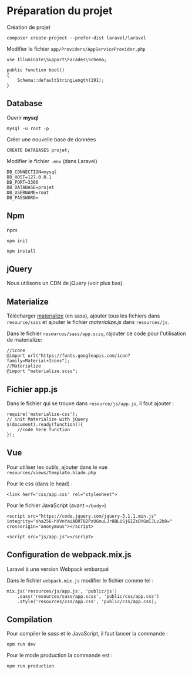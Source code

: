 # Préparation du projet

Création de projet 

    composer create-project --prefer-dist laravel/laravel

Modifier le fichier `app/Providers/AppServiceProvider.php`

    use Illuminate\Support\Facades\Schema;
    
    public function boot()
    {
        Schema::defaultStringLength(191);
    }

## Database

Ouvrir **mysql**

    mysql -u root -p

Créer une nouvelle base de données

    CREATE DATABASES projet;

Modifier le fichier `.env` (dans Laravel)

    DB_CONNECTION=mysql
    DB_HOST=127.0.0.1
    DB_PORT=3306
    DB_DATABASE=projet
    DB_USERNAME=root
    DB_PASSWORD=


## Npm

npm

    npm init
    
    npm install

## jQuery

Nous utilisons un CDN de jQuery (voir plus bas).

## Materialize

Télécharger [materialize]('https://materializecss.com/getting-started.html') (en sass), ajouter tous les fichiers dans `resource/sass` et ajouter le fichier *materialize.js* dans `resources/js`.

Dans le fichier `resources/sass/app.scss`, rajouter ce code pour l'utilisation de materialize:

```
//icone
@import url("https://fonts.googleapis.com/icon?family=Material+Icons");
//Materialize
@import "materialize.scss";
```

## Fichier app.js

Dans le fichier qui se trouve dans `resource/js/app.js`, il faut ajouter : 

    require('materialize-css');
    // init Materialize with jQuery
    $(document).ready(function(){
        //code here function
    });

## Vue
Pour utiliser les outils, ajouter dans le vue `resources/views/template.blade.php`


Pour le css (dans le head) :

    <link herf='css/app.css' rel="stylesheet">

Pour le fichier JavaScript (avant `</body>`)

    <script src="https://code.jquery.com/jquery-3.1.1.min.js" integrity="sha256-hVVnYaiADRTO2PzUGmuLJr8BLUSjGIZsDYGmIJLv2b8=" crossorigin="anonymous"></script>
    
    <script src="js/app.js"></script>

## Configuration de webpack.mix.js

Laravel à une version Webpack embarqué

Dans le fichier `webpack.mix.js` modifier le fichier comme tel :

    mix.js('resources/js/app.js', 'public/js')
        .sass('resources/sass/app.scss', 'public/css/app.css')
        .style('resources/css/app.css', 'public/css/app.css);

## Compilation

 Pour compiler le *sass* et le JavaScript, il faut lancer la commande : 

    npm run dev

Pour le mode production la commande est :

    npm run production


